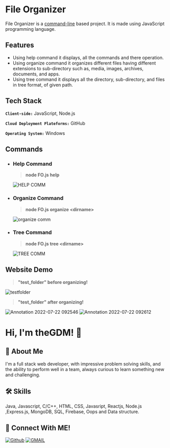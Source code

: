# File Organizer
File Organizer is a <ins>command-line</ins> based project. It is made using JavaScript programming language.

## Features
- Using help command it displays, all the commands and there operation.
- Using organize command it organizes different files having different extensions to sub-directory such as, media, images, archives, documents, and apps.
- Using tree command it displays all the directory, sub-directory, and files in tree format, of given path.

## Tech Stack

**`Client-side:`** JavaScript, Node.js

**`Cloud Deployment Plateforms:`** GitHub

**`Operating System:`** Windows

## Commands
- ### Help Command
  > **node FO.js help**

  ![HELP COMM](https://user-images.githubusercontent.com/89511377/180360211-1942418e-8fd7-4e57-97d4-77d7dc44aa20.jpg)
   
- ### Organize Command
  > **node FO.js organize \<dirname\>**

  ![organize comm](https://user-images.githubusercontent.com/89511377/180360307-a7347f8b-6209-43bd-9ae2-ee5c41fd476f.jpg)
   
- ### Tree Command
  > **node FO.js tree \<dirname\>**

  ![TREE COMM](https://user-images.githubusercontent.com/89511377/180360379-69ace1c7-f4fd-4a85-a645-f66f0eb5b372.jpg)

  
## Website Demo
  > **"test_folder" before organizing!**
  
  ![testfolder](https://user-images.githubusercontent.com/89511377/180359549-61960cbe-2540-49b5-97e8-5cd890c96196.jpg)
  
  > **"test_folder" after organizing!**
  
  ![Annotation 2022-07-22 092546](https://user-images.githubusercontent.com/89511377/180359738-9afd9092-fb32-4f6e-8712-e1ece3f1932c.jpg)
  ![Annotation 2022-07-22 092612](https://user-images.githubusercontent.com/89511377/180359753-9bc6229e-06c0-404c-b085-599787b2d136.jpg)

# Hi, I'm theGDM! 👋
## 🚀 About Me
I'm a full stack web developer, with impressive problem solving skills,
and the ability to perform well in a team, always curious to learn something new and challenging.


## 🛠 Skills
Java, Javascript, C/C++, HTML, CSS, Javasript, Reactjs, Node.js ,Express.js, MongoDB, SQL, Firebase, Oops and Data structure.

## 🔗 Connect With ME!
[![Github](https://img.shields.io/badge/github-000?style=for-the-badge&logo=github&logoColor=)](https://github.com/theGDM)
[![GMAIL](https://img.shields.io/badge/Gmail-ea4335?style=for-the-badge&logo=gmail&logoColor=white)](mailto:gyandeepmehra370@gmail.com)
